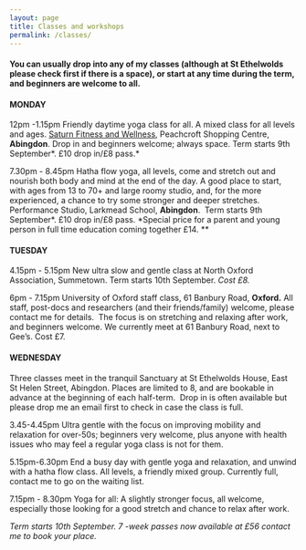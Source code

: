 ```yaml
---
layout: page
title: Classes and workshops
permalink: /classes/
---
```


#### You can usually drop into any of my classes (although at St Ethelwolds please check first if there is a space), or start at any time during the term, and beginners are welcome to all.

#### **MONDAY**

12pm -1.15pm Friendly daytime yoga class for all. A mixed class for all levels and ages. [Saturn Fitness and Wellness](http://www.saturnfitness.co.uk/), Peachcroft Shopping Centre, **Abingdon**. Drop in and beginners welcome; always space. Term starts 9th September*. &pound;10 drop in/&pound;8 pass.*

7\.30pm - 8.45pm Hatha flow yoga, all levels, come and stretch out and nourish both body and mind at the end of the day. A good place to start, with ages from 13 to 70+ and large roomy studio, and, for the more experienced, a chance to try some stronger and deeper stretches. Performance Studio, Larkmead School, **Abingdon**. &nbsp;Term starts 9th September*. &pound;10 drop in/&pound;8 pass.&nbsp;*Special price for a parent and young person in full time education coming together &pound;14. **

#### **TUESDAY**

4\.15pm - 5.15pm New ultra slow and gentle class at North Oxford Association, Summetown. Term starts 10th September.&nbsp;*Cost &pound;8.*

6pm - 7.15pm University of Oxford staff class, 61 Banbury Road, **Oxford.** All staff, post-docs and researchers (and their friends/family) welcome, please contact me for details.&nbsp; The focus is on stretching and relaxing after work, and beginners welcome. We currently meet at 61 Banbury Road, next to Gee’s. Cost &pound;7.

#### **WEDNESDAY**

Three classes meet in the tranquil Sanctuary at St Ethelwolds House, East St Helen Street, Abingdon. Places are limited to 8, and are bookable in advance at the beginning of each half-term.&nbsp; Drop in is often available but please drop me an email first to check in case the class is full.

3\.45-4.45pm Ultra gentle with the focus on improving mobility and relaxation for over-50s; beginners very welcome, plus anyone with health issues who may feel a regular yoga class is not for them.&nbsp;

5\.15pm-6.30pm End a busy day with gentle yoga and relaxation, and unwind with a hatha flow class. All levels, a friendly mixed group. Currently full, contact me to go on the waiting list.&nbsp;

7\.15pm - 8.30pm Yoga for all: A slightly stronger focus, all welcome, especially those looking for a good stretch and chance to relax after work.&nbsp;

*Term starts 10th September. 7 -week passes now available at &pound;56 contact me to book your place.*

<br>&nbsp;
